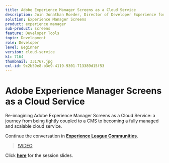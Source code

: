 ```yaml
---
title: Adobe Experience Manager Screens as a Cloud Service
description: Join Jonathan Roeder, Director of Developer Experience for Experience Cloud, to hear about the latest developer updates across Adobe Experience Cloud. This session was delivered as part of Adobe Developers Live Content event.
solution: Experience Manager Screens
product: experience manager
sub-product: screens
feature: Developer Tools
topic: Development
role: Developer
level: Beginner
version: cloud-service
kt: 7164
thumbnail: 331767.jpg
exl-id: 9c2b59e8-b3e9-4119-9301-713389d15f53
---
```

# Adobe Experience Manager Screens as a Cloud Service

Re-imagining Adobe Experience Manager Screens as a Cloud Service: a journey from being tightly coupled to a CMS to becoming a fully managed and scalable cloud service.

Continue the conversation in **[Experience League Communities](http://adobe.ly/36Yd3v6)**.

>[!VIDEO](https://video.tv.adobe.com/v/331767/?quality=12&learn=on&hidetitle=true)

Click **[here](/help/assets/screens-as-a-cloud-service.pdf)** for the session slides.
